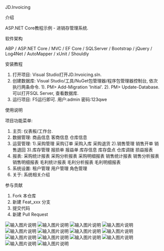 JD.Invoicing

介绍

ASP.NET Core教程示例 - 进销存管理系统.

软件架构

ABP / ASP.NET Core / MVC / EF Core / SQLServer / Bootstrap / jQuery / Log4Net / AutoMapper / xUnit / Shouldly

安装教程

1. 打开项目:
Visual Studio打开JD.Invoicing.sln.
2. 创建数据库:
Visual Studio/工具/NuGet包管理器/程序包管理器控制台, 依次执行两条命令.
1). PM> Add-Migration 'Initial'.
2). PM> Update-Database.
可以打开SQL Server, 查看数据库.
3. 运行项目:
F5运行即可.
用户:admin
密码:123qwe

使用说明

项目功能菜单:
1. 主页: 
仪表板/工作台.
2. 数据管理: 
商品信息
客商信息
仓库信息
3. 运营管理: 
1).采购管理
采购订单
采购入库
采购退货
2).销售管理
销售开单
销售退回
3).库存管理
报损单
报益单
库存信息
库存盘点
仓库调拨
损益报表
4. 报表: 
采购统计报表
采购分析报表
采购明细报表
销售统计报表
销售分析报表
销售明细报表
毛利统计报表
毛利分析报表
毛利明细报表
5. 系统设置: 
租户管理
用户管理
角色管理
6. 关于: 
系统相关介绍

参与贡献

1. Fork 本仓库
2. 新建 Feat_xxx 分支
3. 提交代码
4. 新建 Pull Request

![输入图片说明](https://images.gitee.com/uploads/images/2019/0908/210052_e07ee082_2265734.png "JD.Invoicing1.png")
![输入图片说明](https://images.gitee.com/uploads/images/2019/0920/091522_6cebde9d_2265734.png "JD.Invoicing2.png")
![输入图片说明](https://images.gitee.com/uploads/images/2019/0920/091535_2b3a94d4_2265734.png "JD.Invoicing3.png")
![输入图片说明](https://images.gitee.com/uploads/images/2019/0920/091542_6916cf92_2265734.png "JD.Invoicing4.png")
![输入图片说明](https://images.gitee.com/uploads/images/2019/0920/091550_5816ad5d_2265734.png "JD.Invoicing5.png")
![输入图片说明](https://images.gitee.com/uploads/images/2019/0920/091558_5d0bac30_2265734.png "JD.Invoicing6.png")
![输入图片说明](https://images.gitee.com/uploads/images/2019/0920/091609_5ca031ea_2265734.png "JD.Invoicing7.png")
![输入图片说明](https://images.gitee.com/uploads/images/2019/0920/091616_58a5eb5b_2265734.png "JD.Invoicing8.png")
![输入图片说明](https://images.gitee.com/uploads/images/2019/0920/091624_0f23c7bc_2265734.png "JD.Invoicing9.png")
![输入图片说明](https://images.gitee.com/uploads/images/2019/0920/091635_2b41644e_2265734.png "JD.Invoicing10.png")
![输入图片说明](https://images.gitee.com/uploads/images/2019/0920/091648_03d6e659_2265734.png "JD.Invoicing11.png")
![输入图片说明](https://images.gitee.com/uploads/images/2019/0920/091654_f55299a2_2265734.png "JD.Invoicing12.png")
![输入图片说明](https://images.gitee.com/uploads/images/2019/0920/091704_273a5827_2265734.png "JD.Invoicing13.png")
![输入图片说明](https://images.gitee.com/uploads/images/2019/0920/091712_63c944fe_2265734.png "JD.Invoicing14.png")